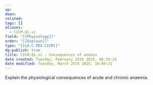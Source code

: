 ```yaml
---
up: 
down: 
related: 
tags: []
aliases:
  - CICM.Q1.vi
field: "[[Physiology]]"
order: "[[Explain]]"
type: "[[LO.C.PEX.CICM]]"
dg-publish: true
title: CICM.Q1.vi - Consequences of anemia
date created: Tuesday, February 25th 2025, 06:29:25
date modified: Tuesday, March 25th 2025, 16:09:21
---
```


Explain the physiological consequences of acute and chronic anaemia.
